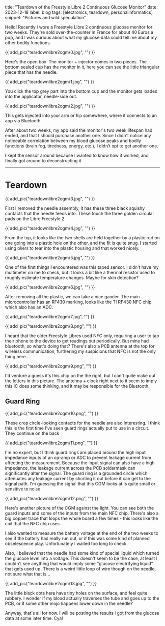 title: "Teardown of the Freestyle Libre 2 Continuous Glucose Monitor"
date: 2023-12-18
label: blog
tags: [electronics, teardown, personalinformatics]
snippet: "Pictures and wild speculation"

Hello! Recently I wore a Freestyle Libre 2 continuous glucose monitor for two weeks. They're sold over-the-counter in France for about 40 Euros a pop, and I was curious about what my glucose data could tell me about my other bodily functions.

{{ add_pic("teardownlibre2cgm/0.jpg", "") }}

Here's the open box. The monitor + injector comes in two pieces. The bottom sealed cup has the monitor in it, here you can see the little triangular piece that has the needle.

{{ add_pic("teardownlibre2cgm/1.jpg", "") }}

You click the top grey part into the bottom cup and the monitor gets loaded into the applicator, needle-side out. 

{{ add_pic("teardownlibre2cgm/2.jpg", "") }}

This gets injected into your arm or hip somewhere, where it connects to an app via Bluetooth.

After about two weeks, my app said the monitor's two week lifespan had ended, and that I should purchase another one. Since I didn't notice any noticeable correlation between my blood glucose peaks and bodily functions (brain fog, tiredness, energy, etc.), I didn't opt to get another one.

I kept the sensor around because I wanted to know how it worked, and finally got around to deconstructing it
<br><hr>
# Teardown 
{{ add_pic("teardownlibre2cgm/3.jpg", "") }}

First I removed the needle assembly, it has these three black squishy contacts that the needle feeds into. These touch the three golden circular pads on the Libre Freestyle 2

{{ add_pic("teardownlibre2cgm/4.jpg", "") }}

From the top, it looks like the two shells are held together by a plastic rod on one going into a plastic hole on the other, and the fit is quite snug. I started using pliers to tear into the plastic housing and that worked nicely.

{{ add_pic("teardownlibre2cgm/5.jpg", "") }}

One of the first things I encountered was this taped sensor. I didn't have my multimeter on me to check, but it looks a bit like a thermal resistor used to roughly estimate temperature changes. Maybe for skin detection?

{{ add_pic("teardownlibre2cgm/6.jpg", "") }}

After removing all the plastic, we can take a nice gander. The main microcontroller has an RF430 marking, looks like the TI RF430 NFC chip which also has an ADC.

{{ add_pic("teardownlibre2cgm/7.jpg", "") }}

{{ add_pic("teardownlibre2cgm/8.png", "") }}

I heard that the older Freestyle Libres used NFC only, requiring a user to tap their phone to the device to get readings out periodically. But mine had bluetooth, so what's doing that? There's also a PCB antenna at the top for wireless communication, furthering my suspicions that NFC is not the only thing here...

{{ add_pic("teardownlibre2cgm/9.png", "") }}

I'd venture a guess it's this chip on the the right, but I can't quite make out the letters in this picture. The antenna + clock right next to it seem to imply this IC does some thinking, and it may be responsible for the Bluetooth. 

## Guard Ring
{{ add_pic("teardownlibre2cgm/10.png", "") }}

These crop circle-looking contacts for the needle are also interesting. I think this is the first time I've seen guard rings actually put to use in a circuit. They continue on the back

{{ add_pic("teardownlibre2cgm/11.png", "") }}

I'm no expert, but I think guard rings are placed around the high input impedance inputs of an op-amp or ADC to prevent leakage current from affecting the measurement. Because the input signal can also have a high impedance, the leakage current across the PCB soldermask can significantly alter the signal. The guard ring is a grounded circle which attenuates any leakage current by shorting it out before it can get to the signal path. I'm guessing the signal that this CGM looks at is quite small or sensitive to noise.

{{ add_pic("teardownlibre2cgm/12.png", "") }}

Here's another picture of the CGM against the light. You can see both the guard inputs and some of the inputs from the main NFC chip. There's also a big copper trace that loops the whole board a few times - this looks like the coil that the NFC chip uses.

I also wanted to measure the battery voltage at the end of the two weeks to see if the battery had really run out, or if this was some kind of planned obselescence play. Unfortunately I waited too long to check.

Also, I believed that the needle had some kind of special liquid which turned the glucose level into a voltage. This doesn't seem to be the case, at least I couldn't see anything that would imply some "glucose electrifying liquid" that gets used up. There is a weird little loop of wire though on the needle, not sure what that is...

{{ add_pic("teardownlibre2cgm/13.jpg", "") }}

The little black dots here have tiny holes on the surface, and feel quite rubbery. I wonder if my blood actually traverses the tube and goes up to the PCB, or if some other mojo happens lower down in the needle? 

Anyway, that's all for now. I will be posting the results I got from the glucose data at some later time. Cya!